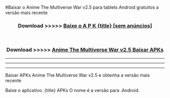 #Baixar o Anime The Multiverse War v2.5  para tablets Android gratuitos a versão mais recente


<div align="center">
<h3>Download >>>>> <a href="https://pt-web.web.app/?pt= {title}">Baixe o A P K {title} [sem anúncios]</a></h3><br>

<h3>Download >>>>> <a href="https://pt-web.web.app/?pt= {title}">Anime The Multiverse War v2.5 Baixar APKs</a></h3>
</div>

----------------------------------------------------------

----------------------------------------------------------

----------------------------------------------------------

Baixar APKs Anime The Multiverse War v2.5 e obtenha a versão mais recente

Baixe o aplicativo. {title} APKs O nome é a versão para .Android.


